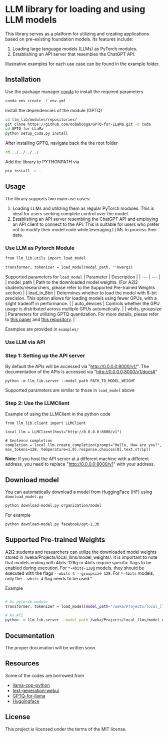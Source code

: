# LLM library for loading and using LLM models
This library serves as a platform for utilizing and creating applications based on pre-existing foundation models. Its features include:    
1. Loading large language models (LLMs) as PyTorch modules.
2. Establishing an API server that resembles the ChatGPT API.

Illustrative examples for each use case can be found in the example folder.
## Installation

Use the package manager [conda](https://conda.io/projects/conda/en/latest/index.html) to install the required parameters

```bash
conda env create -f env.yml
```

Install the dependencies of the module (GPTQ)
```bash
cd llm_lib/modules/repositories/
git clone https://github.com/oobabooga/GPTQ-for-LLaMa.git -b cuda
cd GPTQ-for-LLaMa
python setup_cuda.py install
```

After installing GPTQ, navigate back the the root folder 
```bash
cd ../../../../
```

Add the library to PYTHONPATH via
```bash
pip install -e .
```

## Usage
The library supports two main use cases:
1. Loading LLMs and utilizing them as regular PyTorch modules. This is ideal for users seeking complete control over the model.
2. Establishing an API server resembling the ChatGPT API and employing an API client to connect to the API. This is suitable for users who prefer not to modify their model code while leveraging LLMs to process their data. 

### Use LLM as Pytorch Module
```bash
from llm_lib.utils import load_model

transformer, tokenizer = load_model(model_path, **kwargs)
```

Supported parameters for `load_model`
| Parameter | Description |
| --- | --- |
| model_path | Path to the downloaded model weights. (For A2I2 students/researchers, please refer to the Supported Pre-trained Weights section) |
| load_in_8bit | Determines whether to load the model with 8-bit precision. This option allows for loading models using fewer GPUs, with a slight tradeoff in performance. |
| auto_devices | Controls whether the GPU usage is distributed across multiple GPUs automatically. |
| wbits, groupsize | Parameters for utilizing GPTQ quantization. For more details, please refer to [this paper](https://arxiv.org/abs/2210.17323) and [this repository](https://github.com/qwopqwop200/GPTQ-for-LLaMa). |

Examples are provided in `examples/`

### Use LLM via API

### Step 1: Setting up the API server
By default the APIs will be accessed via "http://0.0.0.0:8000/v1/". The documentation of the APIs is accessed via "http://0.0.0.0:8000/v1/docs#"

```
python -m llm_lib.server --model_path PATH_TO_MODEL_WEIGHT
```

Supported parameters are similar to those in `load_model` above


### Step 2: Use the LLMClient
Example of using the LLMClient in the python code

```
from llm_lib.client import LLMClient

local_llm = LLMClient(host="http://0.0.0.0:8000/v1")

# Sentence completion
completion = local_llm.create_completion(prompt="Hello, How are you?", max_tokens=128, temperature=1.0).response.choices[0].text.strip()
```

**Note:** If you host the API server at a different machine with a different address, you need to replace "http://0.0.0.0:8000/v1" with your address.

## Download model
You can automatically download a model from HuggingFace (HF) using `download_model.py`
```bash
python download-model.py organization/model
```

For example
```bash
python download-model.py facebook/opt-1.3b
```

## Supported Pre-trained Weights
A2I2 students and researchers can utilize the downloaded model weights stored in /weka/Projects/local_llms/model_weights/. It is important to note that models ending with 4bits-128g or 4bits require specific flags to be enabled during execution.
For `*-4bits-128g` models, they should be executed with the flags `--wbits 4 --groupsize 128`.
For `*-4bits` models, only the `--wbits 4` flag needs to be used."

Example
```bash

# As pytorch module
transformer, tokenizer = load_model(model_path="/weka/Projects/local_llms/model_weights/TheBloke_vicuna-13B-1.1-GPTQ-4bit-128g/", wbits=4, groupsize=128)

# As API
python -m llm_lib.server --model_path /weka/Projects/local_llms/model_weights/TheBloke_vicuna-13B-1.1-GPTQ-4bit-128g/ --wbits 4 --groupsize 128
```

## Documentation
The proper documation will be written soon.

## Resources
Some of the codes are borrowed from
- [llama-cpp-python](https://github.com/abetlen/llama-cpp-python)
- [text-generation-webui](https://github.com/oobabooga/text-generation-webui)
- [GPTQ-for-llama](https://github.com/qwopqwop200/GPTQ-for-LLaMa)
- [Huggingface](https://huggingface.co/docs/transformers/v4.29.1/en/model_doc/llama#transformers.LlamaForCausalLM)

## License
This project is licensed under the terms of the MIT license.